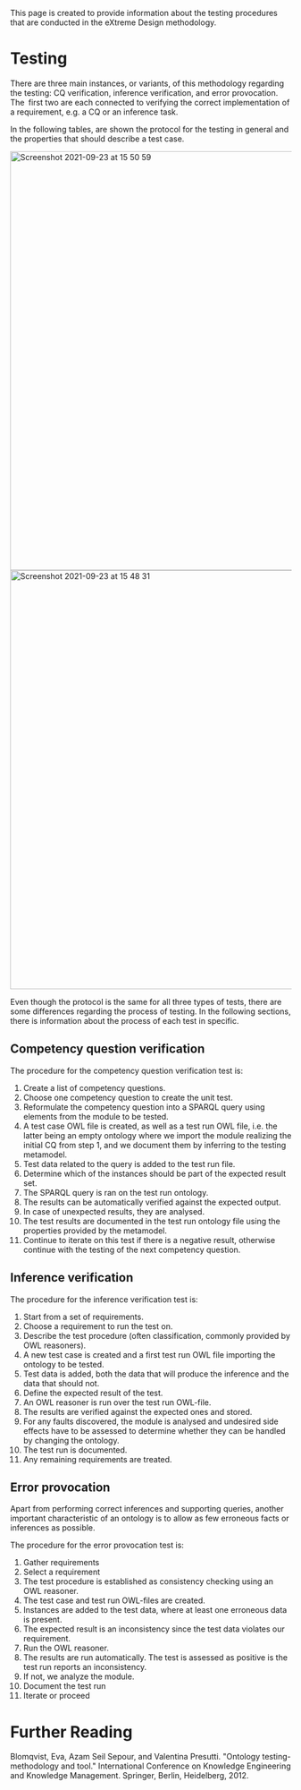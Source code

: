 This page is created to provide information about the testing procedures that are conducted in the eXtreme Design methodology. 

# Testing

There are three main instances, or variants, of this methodology regarding the testing: CQ verification, inference verification, and error provocation. The first two are each connected to verifying the correct implementation of a requirement, e.g. a CQ or an inference task.

In the following tables, are shown the protocol for the testing in general and the properties that should describe a test case. 

<img width="749" alt="Screenshot 2021-09-23 at 15 50 59" src="https://user-images.githubusercontent.com/12375920/135452349-62729248-5fb5-4234-afa6-f51b83829d62.png">

<img width="749" alt="Screenshot 2021-09-23 at 15 48 31" src="https://user-images.githubusercontent.com/12375920/135452481-0aa5f7c8-2479-4531-aa6b-5e24665b7c31.png">

Even though the protocol is the same for all three types of tests, there are some differences regarding the process of testing. In the following sections, there is information about the process of each test in specific. 

## Competency question verification

The procedure for the competency question verification test is:

1. Create a list of competency questions.
2. Choose one competency question to create the unit test. 
3. Reformulate the competency question into a SPARQL query using elements from the module to be tested. 
4. A test case OWL file is created, as well as a test run OWL file, i.e. the latter being an empty ontology where we import the module realizing the initial CQ from step 1, and we document them by inferring to the testing metamodel. 
5. Test data related to the query is added to the test run file.
6. Determine which of the instances should be part of the expected result set. 
7. The SPARQL query is ran on the test run ontology.
8. The results can be automatically verified against the expected output. 
9. In case of unexpected results, they are analysed.
10. The test results are documented in the test run ontology file using the properties provided by the metamodel. 
11. Continue to iterate on this test if there is a negative result, otherwise continue with the testing of the next competency question. 

## Inference verification

The procedure for the inference verification test is:

1. Start from a set of requirements. 
2. Choose a requirement to run the test on.
3. Describe the test procedure (often classification, commonly provided by OWL reasoners).
4. A new test case is created and a first test run OWL file importing the ontology to be tested. 
5. Test data is added, both the data that will produce the inference and the data that should not. 
6. Define the expected result of the test.
7. An OWL reasoner is run over the test run OWL-file.
8. The results are verified against the expected ones and stored.
9. For any faults discovered, the module is analysed and undesired side effects have to be assessed to determine whether they can be handled by changing the ontology. 
10. The test run is documented.
11. Any remaining requirements are treated. 

## Error provocation

Apart from performing correct inferences and supporting queries, another important characteristic of an ontology is to allow as few erroneous facts or inferences as possible. 

The procedure for the error provocation test is:

1. Gather requirements
2. Select a requirement
3. The test procedure is established as consistency checking using an OWL reasoner. 
4. The test case and test run OWL-files are created.
5. Instances are added to the test data, where at least one erroneous data is present. 
6. The expected result is an inconsistency since the test data violates our requirement. 
7. Run the OWL reasoner.
8. The results are run automatically. The test is assessed as positive is the test run reports an inconsistency.
9. If not, we analyze the module. 
10. Document the test run
11. Iterate or proceed

# Further Reading

Blomqvist, Eva, Azam Seil Sepour, and Valentina Presutti. "Ontology testing-methodology and tool." International Conference on Knowledge Engineering and Knowledge Management. Springer, Berlin, Heidelberg, 2012.
